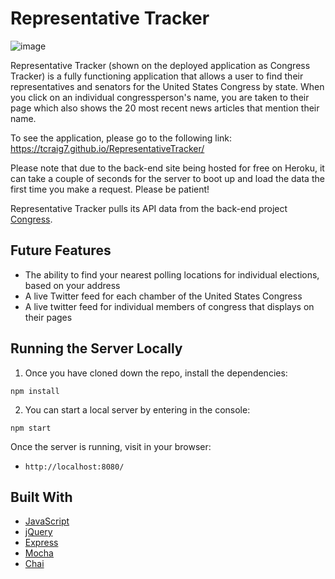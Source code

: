 # Representative Tracker

![image](https://user-images.githubusercontent.com/36015215/49393403-585ded00-f6ee-11e8-9255-c8abd5fbc4b2.png)

Representative Tracker (shown on the deployed application as Congress Tracker) is a fully functioning application that allows a user to find their representatives and senators for the United States Congress by state. When you click on an individual congressperson's name, you are taken to their page which also shows the 20 most recent news articles that mention their name.

To see the application, please go to the following link: https://tcraig7.github.io/RepresentativeTracker/

Please note that due to the back-end site being hosted for free on Heroku, it can take a couple of seconds for the            server to boot up and load the data the first time you make a request. Please be patient!

Representative Tracker pulls its API data from the back-end project [Congress](https://github.com/TCraig7/Congress).

## Future Features

* The ability to find your nearest polling locations for individual elections, based on your address
* A live Twitter feed for each chamber of the United States Congress
* A live twitter feed for individual members of congress that displays on their pages

## Running the Server Locally
1. Once you have cloned down the repo, install the dependencies:

  ```
  npm install
  ```

2. You can start a local server by entering in the console:

```
npm start
```

Once the server is running, visit in your browser:

* `http://localhost:8080/`


## Built With

* [JavaScript](https://www.javascript.com/)
* [jQuery](https://jquery.com/)
* [Express](https://expressjs.com/)
* [Mocha](https://mochajs.org/)
* [Chai](https://chaijs.com/)
